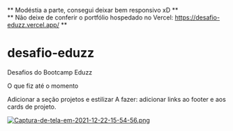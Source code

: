 ** Modéstia a parte, consegui deixar bem responsivo xD ** <br>
** Não deixe de conferir o portfólio hospedado no Vercel: https://desafio-eduzz.vercel.app/ **

# desafio-eduzz
Desafios do Bootcamp Eduzz

O que fiz até o momento <br>

Adicionar a seção projetos e estilizar
A fazer: adicionar links ao footer e aos cards de projeto.

[![Captura-de-tela-em-2021-12-22-15-54-56.png](https://i.postimg.cc/1XNPp571/Captura-de-tela-em-2021-12-22-15-54-56.png)](https://postimg.cc/Fkm2vmQT)
